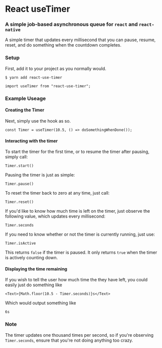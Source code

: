 # React useTimer
### A simple job-based asynchronous queue for `react` and `react-native`

A simple timer that updates every millisecond that you can pause, resume, reset, and do something when the countdown completes.


### Setup

First, add it to your project as you normally would.

`$ yarn add react-use-timer`

`import useTimer from "react-use-timer";`


### Example Useage

#### Creating the Timer

Next, simply use the hook as so.

`const Timer = useTimer(10.5, () => doSomethingWhenDone());`


#### Interacting with the timer

To start the timer for the first time, or to resume the timer after pausing, simply call:

`Timer.start()`

Pausing the timer is just as simple:

`Timer.pause()`

To reset the timer back to zero at any time, just call:

`Timer.reset()`

If you'd like to know how much time is left on the timer, just observe the following value, which updates every millisecond:

`Timer.seconds`

If you need to know whether or not the timer is currently running, just use:

`Timer.isActive`

This returns `false` if the timer is paused. It only returns `true` when the timer is actively counting down.

#### Displaying the time remaining

If you wish to tell the user how much time the they have left, you could easily just do something like 
```
<Text>{Math.floor(10.5 - Timer.seconds)}s</Text>
```
Which would output something like 
```
6s
```

### Note

The timer updates one thousand times per second, so if you're observing `Timer.seconds`, ensure that you're not doing anything too crazy.
